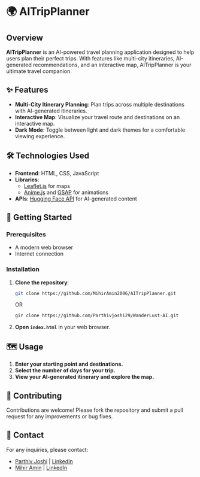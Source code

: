 # 🌍 AITripPlanner

## Overview

**AITripPlanner** is an AI-powered travel planning application designed to help users plan their perfect trips. With features like multi-city itineraries, AI-generated recommendations, and an interactive map, AITripPlanner is your ultimate travel companion.

## ✨ Features

- **Multi-City Itinerary Planning**: Plan trips across multiple destinations with AI-generated itineraries.
- **Interactive Map**: Visualize your travel route and destinations on an interactive map.
- **Dark Mode**: Toggle between light and dark themes for a comfortable viewing experience.

## 🛠️ Technologies Used

- **Frontend**: HTML, CSS, JavaScript
- **Libraries**: 
  - [Leaflet.js](https://leafletjs.com/) for maps
  - [Anime.js](https://animejs.com/) and [GSAP](https://greensock.com/gsap/) for animations
- **APIs**: [Hugging Face API](https://huggingface.co/) for AI-generated content

## 🚀 Getting Started

### Prerequisites

- A modern web browser
- Internet connection

### Installation

1. **Clone the repository**:
   ```bash
   git clone https://github.com/MihirAmin2006/AITripPlanner.git
   ```
   OR
   ```bash
   gir clone https://github.com/Parthivjoshi29/WanderLust-AI.git
   ```
2. **Open `index.html`** in your web browser.

## 🗺️ Usage

1. **Enter your starting point and destinations.**
2. **Select the number of days for your trip.**
3. **View your AI-generated itinerary and explore the map.**

## 🤝 Contributing

Contributions are welcome! Please fork the repository and submit a pull request for any improvements or bug fixes.

## 📧 Contact

For any inquiries, please contact:

- [Parthiv Joshi](mailto:shambhlo2006@gmail.com) | [LinkedIn](https://www.linkedin.com/in/parthiv-joshi-8a7766281/)
- [Mihir Amin](mailto:mihiramin99@gmail.com) | [LinkedIn](https://www.linkedin.com/in/mihir-amin-49033a2ab/)
